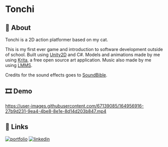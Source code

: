# Tonchi

## 📝 About

Tonchi is a 2D action platformer based on my cat.

This is my first ever game and introduction to software development outside of school. Built using [Unity2D](https://unity.com/) and C#. 
Models and animations made by me using [Krita](https://krita.org/en/), a free open source art application. Music also made by me using [LMMS](https://lmms.io/). 

Credits for the sound effects goes to [SoundBible](https://soundbible.com/).


## 🎞 Demo

https://user-images.githubusercontent.com/67139085/164956916-27b9d231-9ea4-4be8-8e1e-8d14d203b847.mp4

## 🔗 Links
[![portfolio](https://img.shields.io/badge/my_portfolio-000?style=for-the-badge&logo=ko-fi&logoColor=white)](https://emilianoramirez.com/)
[![linkedin](https://img.shields.io/badge/LinkedIn-0077B5?style=for-the-badge&logo=linkedin&logoColor=white)](https://www.linkedin.com/in/emiliano-ramirez-42233721a/)
